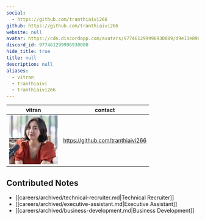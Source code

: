 ```yaml
---
social: 
  - https://github.com/tranthiaivi266
github: https://github.com/tranthiaivi266
website: null
avatar: https://cdn.discordapp.com/avatars/977461299996930089/d9e13e896c0fc626b062e492eaaf9ce3
discord_id: 977461299996930000
hide_title: true
title: null
description: null
aliases: 
  - vitran
  - tranthiaivi
  - tranthiaivi266
---
```

<div class="profile"/>

| vitran                                                                                                     | contact                           |
| ---------------------------------------------------------------------------------------------------------- | --------------------------------- |
| ![](assets/vitran_d9e13e896c0fc626b062e492eaaf9ce3.webp) | https://github.com/tranthiaivi266 |

## Contributed Notes

- [[careers/archived/technical-recruiter.md|Technical Recruiter]]
- [[careers/archived/executive-assistant.md|Executive Assistant]]
- [[careers/archived/business-development.md|Business Development]]